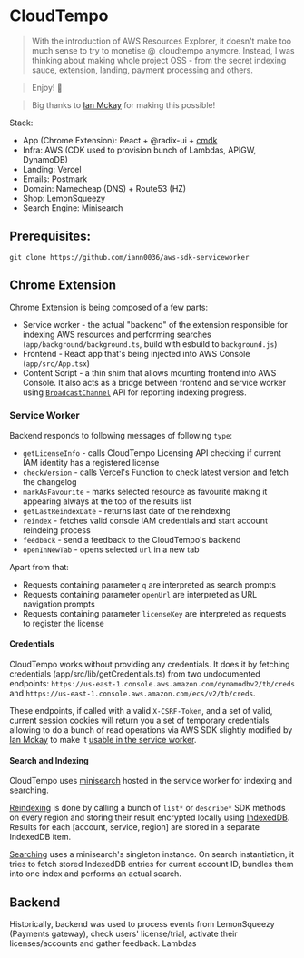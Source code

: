 # CloudTempo

> With the introduction of AWS Resources Explorer, it doesn't make too much sense to try to monetise @\_cloudtempo anymore.
> Instead, I was thinking about making whole project OSS - from the secret indexing sauce, extension, landing, payment processing and others.

> Enjoy! 🎉

> Big thanks to [Ian Mckay](https://twitter.com/iann0036) for making this possible!

Stack:

- App (Chrome Extension): React + @radix-ui + [cmdk](https://cmdk.paco.me)
- Infra: AWS (CDK used to provision bunch of Lambdas, APIGW, DynamoDB)
- Landing: Vercel
- Emails: Postmark
- Domain: Namecheap (DNS) + Route53 (HZ)
- Shop: LemonSqueezy
- Search Engine: Minisearch

## Prerequisites:

```
git clone https://github.com/iann0036/aws-sdk-serviceworker
```

## Chrome Extension

Chrome Extension is being composed of a few parts:

- Service worker - the actual "backend" of the extension responsible for indexing AWS resources and performing searches (`app/background/background.ts`, build with esbuild to `background.js`)
- Frontend - React app that's being injected into AWS Console (`app/src/App.tsx`)
- Content Script - a thin shim that allows mounting frontend into AWS Console. It also acts as a bridge between frontend and service worker using [`BroadcastChannel`](https://developer.mozilla.org/en-US/docs/Web/API/Broadcast_Channel_API) API for reporting indexing progress.

### Service Worker

Backend responds to following messages of following `type`:
- `getLicenseInfo` - calls CloudTempo Licensing API checking if current IAM identity has a registered license
- `checkVersion` - calls Vercel's Function to check latest version and fetch the changelog
- `markAsFavourite` - marks selected resource as favourite making it appearing always at the top of the results list
- `getLastReindexDate` - returns last date of the reindexing
- `reindex` - fetches valid console IAM credentials and start account reindeing process
- `feedback` - send a feedback to the CloudTempo's backend
- `openInNewTab` - opens selected `url` in a new tab

Apart from that:
- Requests containing parameter `q` are interpreted as search prompts
- Requests containing parameter `openUrl` are interpreted as URL navigation prompts
- Requests containing parameter `licenseKey` are interpreted as requests to register the license

#### Credentials

CloudTempo works without providing any credentials. It does it by fetching credentials (app/src/lib/getCredentials.ts) from two undocumented endpoints: `https://us-east-1.console.aws.amazon.com/dynamodbv2/tb/creds` and `https://us-east-1.console.aws.amazon.com/ecs/v2/tb/creds`.

These endpoints, if called with a valid `X-CSRF-Token`, and a set of valid, current session cookies will return you a set of temporary credentials allowing to do a bunch of read operations via AWS SDK slightly modified by [Ian Mckay](https://twitter.com/iann0036) to make it [usable in the service worker](https://github.com/iann0036/aws-sdk-serviceworker).

#### Search and Indexing

CloudTempo uses [minisearch](https://lucaong.github.io/minisearch/) hosted in the service worker for indexing and searching. 

[Reindexing](https://github.com/RafalWilinski/cloudtempo/blob/main/app/src/lib/reindexing.ts) is done by calling a bunch of `list*` or `describe*` SDK methods on every region and storing their result encrypted locally using [IndexedDB](https://github.com/jakearchibald/idb-keyval). Results for each [account, service, region] are stored in a separate IndexedDB item. 

[Searching](https://github.com/RafalWilinski/cloudtempo/blob/main/app/background/lib/minisearch.ts) uses a minisearch's singleton instance. On search instantiation, it tries to fetch stored IndexedDB entries for current account ID, bundles them into one index and performs an actual search.


## Backend

Historically, backend was used to process events from LemonSqueezy (Payments gateway), check users' license/trial, activate their licenses/accounts and gather feedback. Lambdas 
